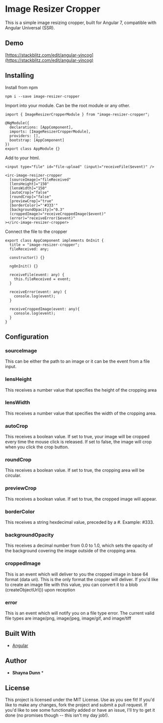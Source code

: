 # Image Resizer Cropper

This is a simple image resizing cropper, built for Angular 7, compatible with Angular Universal (SSR).

## Demo

[https://stackblitz.com/edit/angular-yjncog](https://stackblitz.com/edit/angular-yjncog)

## Installing

Install from npm

```
npm i --save image-resizer-cropper
```

Import into your module. Can be the root module or any other.

```
import { ImageResizerCropperModule } from "image-resizer-cropper";

@NgModule({
  declarations: [AppComponent],
  imports: [ImageResizerCropperModule],
  providers: [],
  bootstrap: [AppComponent]
})
export class AppModule {}
```

Add to your html.

```
<input type="file" id="file-upload" (input)="receiveFile($event)" />

<irc-image-resizer-cropper
  [sourceImage]="fileReceived"
  [lensHeight]="150"
  [lensWidth]="150"
  [autoCrop]="false"
  [roundCrop]="false"
  [previewCrop]="true"
  [borderColor]="'#333'"
  [backgroundOpacity]="0.3"
  (croppedImage)="receiveCroppedImage($event)"
  (error)="receiveError($event)"
></irc-image-resizer-cropper>
```

Connect the file to the cropper

```
export class AppComponent implements OnInit {
  title = "image-resizer-cropper";
  fileReceived: any;

  constructor() {}

  ngOnInit() {}

  receiveFile(event: any) {
    this.fileReceived = event;
  }

  receiveError(event: any) {
    console.log(event);
  }

  receiveCroppedImage(event: any){
    console.log(event);
  }
}
```

## Configuration

### sourceImage

This can be either the path to an image or it can be the event from a file input.

### lensHeight

This receives a number value that specifies the height of the cropping area

### lensWidth

This receives a number value that specifies the width of the cropping area.

### autoCrop

This receives a boolean value. If set to true, your image will be cropped every time the mouse click is released. If set to false, the image will crop when you click the crop button.

### roundCrop

This receives a boolean value. If set to true, the cropping area will be circular.

### previewCrop

This receives a boolean value. If set to true, the cropped image will appear.

### borderColor

This receives a string hexdecimal value, preceded by a _#_. Example: #333.

### backgroundOpacity

This receives a decimal number from 0.0 to 1.0, which sets the opacity of the background covering the image outside of the cropping area.

### croppedImage

This is an event which will deliver to you the cropped image in base 64 format (data uri). This is the only format the cropper will deliver. If you'd like to create an image file with this value, you can convert it to a blob (createObjectUrl()) upon reception

### error

This is an event which will notify you on a file type error. The current valid file types are image/png, image/jpeg, image/gif, and image/tiff

## Built With

- [Angular](https://angular.io/)

## Author

- **Shayna Dunn** \*

## License

This project is licensed under the MIT License. Use as you see fit! If you'd like to make any changes, fork the project and submit a pull request. If you'd like to see some functionality added or have an issue, I'll try to get it done (no promises though -- this isn't my day job!).
